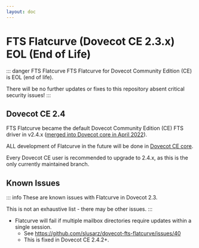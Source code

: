 ```yaml
---
layout: doc
---
```


# FTS Flatcurve (Dovecot CE 2.3.x) EOL (End of Life)

::: danger FTS Flatcurve
FTS Flatcurve for Dovecot Community Edition (CE) is EOL (end of life).

There will be no further updates or fixes to this repository absent
critical security issues!
:::

## Dovecot CE 2.4

FTS Flatcurve became the default Dovecot Community Edition (CE) FTS driver
in v2.4.x ([merged into Dovecot core in April 2022](https://github.com/dovecot/core/commit/137572e77fdf79b2e8d607021667741ed3f19da1)).

ALL development of Flatcurve in the future will be done in
[Dovecot CE core](https://github.com/dovecot/core/).

Every Dovecot CE user is recommended to upgrade to 2.4.x, as this is the
only currently maintained branch.

## Known Issues

::: info
These are known issues with Flatcurve in Dovecot 2.3.

This is not an exhaustive list - there may be other issues.
:::

* Flatcurve will fail if multiple mailbox directories require updates within
  a single session.
  * See https://github.com/slusarz/dovecot-fts-flatcurve/issues/40
  * This is fixed in Dovecot CE 2.4.2+.
